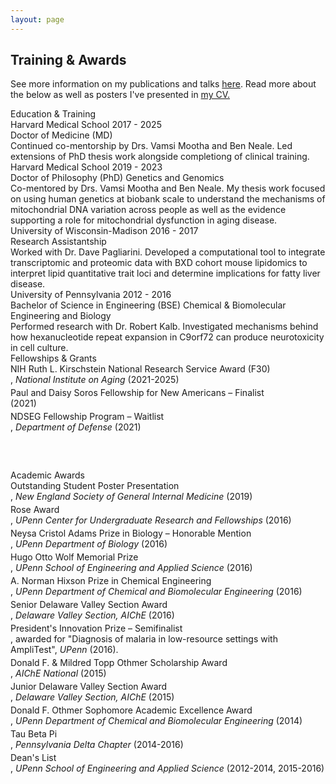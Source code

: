 ```yaml
---
layout: page
---
```


<div class="profile">
  <section>
    <h1 class="profile-title">Training & Awards</h1>
    <p>See more information on my publications and talks <a href="/publications">here</a>. Read more about the below as well as posters I've presented in <a href="/assets/cv.pdf">my CV.</a></p>
    <div class="profile-subheading">Education & Training</div>
    <div class="item">
      <div class="title">
        <span>Harvard Medical School</span>
        <span class="date">2017 - 2025</span>
      </div>
      <div class="degree">
        <span>Doctor of Medicine (MD)</span>
      </div>
      <profile-para>Continued co-mentorship by Drs. Vamsi Mootha and Ben Neale. Led extensions of PhD thesis work alongside completiong of clinical training.</profile-para>
    </div>
    <div class="item">
      <div class="title">
        <span>Harvard Medical School</span>
        <span class="date">2019 - 2023</span>
      </div>
      <div class="degree">
        <span>Doctor of Philosophy (PhD)</span>
        <span class="field">Genetics and Genomics</span>
      </div>
      <profile-para>Co-mentored by Drs. Vamsi Mootha and Ben Neale. My thesis work focused on using human genetics at biobank scale to understand the mechanisms of mitochondrial DNA variation across people as well as the evidence supporting a role for mitochondrial dysfunction in aging disease.</profile-para>
    </div>
    <div class="item">
      <div class="title">
        <span>University of Wisconsin-Madison</span>
        <span class="date">2016 - 2017</span>
      </div>
      <div class="degree">
        <span>Research Assistantship</span>
      </div>
      <profile-para>Worked with Dr. Dave Pagliarini. Developed a computational tool to integrate transcriptomic and proteomic data with BXD cohort mouse lipidomics to interpret lipid quantitative trait loci and determine implications for fatty liver disease.</profile-para>
    </div>
    <div class="item">
      <div class="title">
        <span>University of Pennsylvania</span>
        <span class="date">2012 - 2016</span>
      </div>
      <div class="degree">
        <span>Bachelor of Science in Engineering (BSE)</span>
        <span class="field">Chemical & Biomolecular Engineering and Biology</span>
      </div>
      <profile-para>Performed research with Dr. Robert Kalb. Investigated mechanisms behind how hexanucleotide repeat expansion in C9orf72 can produce neurotoxicity in cell culture.</profile-para>
    </div>
  </section>
</div>

<div class="publications">
  <section class="papers" style="counter-reset: citation-counter 4; margin-bottom: 3.5rem">
    <div class="paper">
      <div class="subheading">Fellowships & Grants</div>
      <div class="citation" style="padding-bottom: 0.25rem">
        <div class='awname'>NIH Ruth L. Kirschstein National Research Service Award (F30)</div>, <em>National Institute on Aging</em> (2021-2025)
      </div>
      <div class="citation" style="padding-bottom: 0.25rem">
        <div class='awname'>Paul and Daisy Soros Fellowship for New Americans – Finalist</div> (2021)
      </div>
      <div class="citation" style="padding-bottom: 0.25rem">
        <div class='awname'>NDSEG Fellowship Program – Waitlist</div>, <em>Department of Defense</em> (2021)
      </div>
    </div>
  </section>

  <section class="papers" style="counter-reset: citation-counter 13">
    <div class="paper">
      <div class="subheading" style="margin-top: 0rem;">Academic Awards</div>
      <div class="citation" style="padding-bottom: 0.25rem">
        <div class='awname'>Outstanding Student Poster Presentation</div>, <em>New England Society of General Internal Medicine</em> (2019)
      </div>
      <div class="citation" style="padding-bottom: 0.25rem">
        <div class='awname'>Rose Award</div>, <em>UPenn Center for Undergraduate Research and Fellowships</em> (2016)
      </div>
      <div class="citation" style="padding-bottom: 0.25rem">
        <div class='awname'>Neysa Cristol Adams Prize in Biology – Honorable Mention</div>, <em>UPenn Department of Biology</em> (2016)
      </div>
      <div class="citation" style="padding-bottom: 0.25rem">
        <div class='awname'>Hugo Otto Wolf Memorial Prize</div>, <em>UPenn School of Engineering and Applied Science</em> (2016)
      </div>
      <div class="citation" style="padding-bottom: 0.25rem">
        <div class='awname'>A. Norman Hixson Prize in Chemical Engineering</div>, <em>UPenn Department of Chemical and Biomolecular Engineering</em> (2016)
      </div>
      <div class="citation" style="padding-bottom: 0.25rem">
        <div class='awname'>Senior Delaware Valley Section Award</div>, <em>Delaware Valley Section, AIChE</em> (2016)
      </div>
      <div class="citation" style="padding-bottom: 0.25rem">
        <div class='awname'>President's Innovation Prize – Semifinalist</div>, awarded for "Diagnosis of malaria in low-resource settings with AmpliTest", <em>UPenn</em> (2016).
      </div>
      <div class="citation" style="padding-bottom: 0.25rem">
        <div class='awname'>Donald F. & Mildred Topp Othmer Scholarship Award</div>, <em>AIChE National</em> (2015)
      </div>
      <div class="citation" style="padding-bottom: 0.25rem">
        <div class='awname'>Junior Delaware Valley Section Award</div>, <em>Delaware Valley Section, AIChE</em> (2015)
      </div>
      <div class="citation" style="padding-bottom: 0.25rem">
        <div class='awname'>Donald F. Othmer Sophomore Academic Excellence Award</div>, <em>UPenn Department of Chemical and Biomolecular Engineering</em> (2014)
      </div>
      <div class="citation" style="padding-bottom: 0.25rem">
        <div class='awname'>Tau Beta Pi</div>, <em>Pennsylvania Delta Chapter</em> (2014-2016)
      </div>
      <div class="citation" style="padding-bottom: 0.25rem">
        <div class='awname'>Dean's List</div>, <em>UPenn School of Engineering and Applied Science</em> (2012-2014, 2015-2016)
      </div>
    </div>
  </section>
</div>